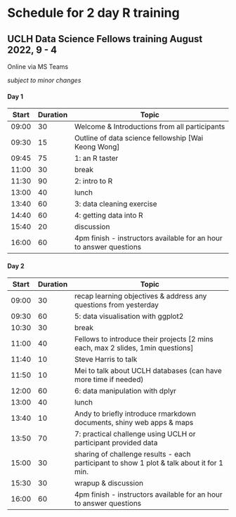 # Schedule for 2 day R training

## UCLH Data Science Fellows training August 2022, 9 - 4

Online via MS Teams

*subject to minor changes*

#### Day 1

Start | Duration | Topic
 ---  | ---      | ---------
09:00 | 30       |   Welcome & Introductions from all participants
09:30 | 15       |   Outline of data science fellowship [Wai Keong Wong] 
09:45 | 75       |   1: an R taster
11:00 | 30       |   break
11:30 | 90       |   2: intro to R
13:00 | 40       |   lunch
13:40 | 60       |   3: data cleaning exercise
14:40 | 60       |   4: getting data into R
15:40 | 20       |   discussion
16:00 | 60       |   4pm finish - instructors available for an hour to answer questions 


#### Day 2
Start | Duration | Topic
 ---  | ---      | ---------
09:00 | 30       |   recap learning objectives & address any questions from yesterday
09:30 | 60       |   5: data visualisation with ggplot2
10:30 | 30       |   break
11:00 | 40       |   Fellows to introduce their projects [2 mins each, max 2 slides, 1min questions]
11:40 | 10       |   Steve Harris to talk
11:50 | 10       |   Mei to talk about UCLH databases (can have more time if needed)
12:00 | 60       |   6: data manipulation with dplyr
13:00 | 40       |   lunch
13:40 | 10       |   Andy to briefly introduce rmarkdown documents, shiny web apps & maps
13:50 | 70       |   7: practical challenge using UCLH or participant provided data
15:00 | 30       |   sharing of challenge results - each participant to show 1 plot & talk about it for 1 min.
15:30 | 30       |   wrapup & discussion
16:00 | 60       |   4pm finish - instructors available for an hour to answer questions


